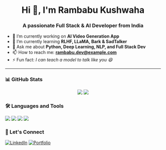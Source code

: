 <h1 align="center">Hi 👋, I'm Rambabu Kushwaha</h1>
<h3 align="center">A passionate Full Stack & AI Developer from India</h3>

- 🔭 I’m currently working on **AI Video Generation App**
- 🌱 I’m currently learning **RLHF, LLaMA, Bark & SadTalker**
- 💬 Ask me about **Python, Deep Learning, NLP, and Full Stack Dev**
- 📫 How to reach me: **rambabu.dev@example.com**
- ⚡ Fun fact: *I can teach a model to talk like you 😄*

---

### 📊 GitHub Stats
<p align="center">
  <img src="https://github-readme-stats.vercel.app/api?username=Rambabu-kushwaha&show_icons=true&theme=radical" />
  <img src="https://github-readme-streak-stats.herokuapp.com/?user=Rambabu-kushwaha&theme=radical" />
</p>

### 🛠️ Languages and Tools
<p>
  <img src="https://img.shields.io/badge/Python-3776AB?style=flat&logo=python&logoColor=white" />
  <img src="https://img.shields.io/badge/TensorFlow-FF6F00?style=flat&logo=tensorflow&logoColor=white" />
  <img src="https://img.shields.io/badge/React-20232A?style=flat&logo=react&logoColor=61DAFB" />
  <img src="https://img.shields.io/badge/GitHub-100000?style=flat&logo=github&logoColor=white" />
</p>

### 🔗 Let's Connect
[![LinkedIn](https://img.shields.io/badge/LinkedIn-blue?style=for-the-badge&logo=linkedin)](https://linkedin.com/in/yourprofile)
[![Portfolio](https://img.shields.io/badge/Portfolio-000?style=for-the-badge&logo=vercel)](https://yourwebsite.com)
